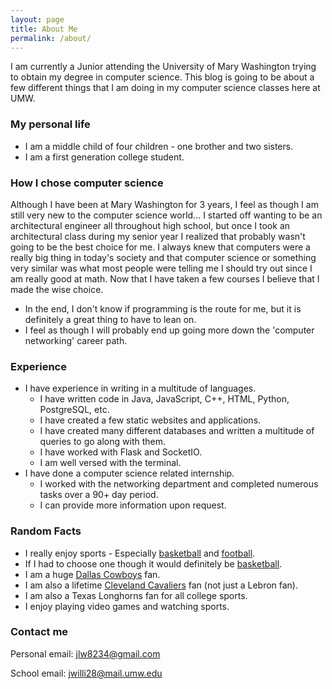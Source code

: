 ```yaml
---
layout: page
title: About Me
permalink: /about/
---
```


I am currently a Junior attending the University of Mary Washington trying to obtain my degree in computer science. 
This blog is going to be about a few different things that I am doing in my computer science classes here at UMW.

### My personal life

* I am a middle child of four children - one brother and two sisters.
* I am a first generation college student.

### How I chose computer science

Although I have been at Mary Washington for 3 years, I feel as though I am still very new to the computer science world... 
I started off wanting to be an architectural engineer all throughout high school, but once I took an architectural class during my senior year I realized that probably wasn't going to be the best choice for me.
I always knew that computers were a really big thing in today's society and that computer science or something very similar was what most
people were telling me I should try out since I am really good at math. Now that I have taken a few courses I believe that I made the wise choice.

* In the end, I don't know if programming is the route for me, but it is definitely a great thing to have to lean on.
* I feel as though I will probably end up going more down the 'computer networking' career path.

### Experience

* I have experience in writing in a multitude of languages.
    * I have written code in Java, JavaScript, C++, HTML, Python, PostgreSQL, etc.
    * I have created a few static websites and applications.
    * I have created many different databases and written a multitude of queries to go along with them.
    * I have worked with Flask and SocketIO.
    * I am well versed with the terminal.
* I have done a computer science related internship.
    * I worked with the networking department and completed numerous tasks over a 90+ day period.
    * I can provide more information upon request.

### Random Facts

* I really enjoy sports - Especially [basketball](http://www.nba.com) and [football](http://www.nfl.com). 
* If I had to choose one though it would definitely be [basketball](https://www.youtube.com/watch?v=fZ8yCJgsF_4).
* I am a huge [Dallas Cowboys](http://www.dallascowboys.com) fan.
* I am also a lifetime [Cleveland Cavaliers](http://www.cavs.com) fan (not just a Lebron fan).
* I am also a Texas Longhorns fan for all college sports.
* I enjoy playing video games and watching sports.

### Contact me

Personal email: [jlw8234@gmail.com](mailto:jlw8234@gmail.com)

School email: [jwilli28@mail.umw.edu](mailto:jwilli28@mail.umw.edu)
